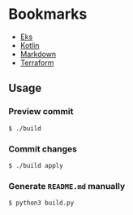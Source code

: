 
# Bookmarks
* [Eks](docs/eks.md)
* [Kotlin](docs/kotlin.md)
* [Markdown](docs/markdown.md)
* [Terraform](docs/terraform.md)

## Usage
### Preview commit
```
$ ./build
```
### Commit changes
```
$ ./build apply
```
### Generate `README.md` manually
```
$ python3 build.py
```
